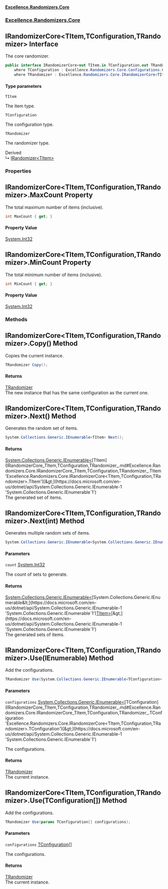 #### [Excellence.Randomizers.Core](Excellence.Randomizers.md 'Excellence.Randomizers')
### [Excellence.Randomizers.Core](Excellence.Randomizers.md#Excellence.Randomizers.Core 'Excellence.Randomizers.Core')

## IRandomizerCore<TItem,TConfiguration,TRandomizer> Interface

The core randomizer.

```csharp
public interface IRandomizerCore<out TItem,in TConfiguration,out TRandomizer>
    where TConfiguration : Excellence.Randomizers.Core.Configurations.Core.IConfigurationCore<TItem, TConfiguration>
    where TRandomizer : Excellence.Randomizers.Core.IRandomizerCore<TItem, TConfiguration, TRandomizer>
```
#### Type parameters

<a name='Excellence.Randomizers.Core.IRandomizerCore_TItem,TConfiguration,TRandomizer_.TItem'></a>

`TItem`

The item type.

<a name='Excellence.Randomizers.Core.IRandomizerCore_TItem,TConfiguration,TRandomizer_.TConfiguration'></a>

`TConfiguration`

The configuration type.

<a name='Excellence.Randomizers.Core.IRandomizerCore_TItem,TConfiguration,TRandomizer_.TRandomizer'></a>

`TRandomizer`

The randomizer type.

Derived  
&#8627; [IRandomizer&lt;TItem&gt;](IRandomizer_TItem_.md 'Excellence.Randomizers.Core.IRandomizer<TItem>')
### Properties

<a name='Excellence.Randomizers.Core.IRandomizerCore_TItem,TConfiguration,TRandomizer_.MaxCount'></a>

## IRandomizerCore<TItem,TConfiguration,TRandomizer>.MaxCount Property

The total maximum number of items (inclusive).

```csharp
int MaxCount { get; }
```

#### Property Value
[System.Int32](https://docs.microsoft.com/en-us/dotnet/api/System.Int32 'System.Int32')

<a name='Excellence.Randomizers.Core.IRandomizerCore_TItem,TConfiguration,TRandomizer_.MinCount'></a>

## IRandomizerCore<TItem,TConfiguration,TRandomizer>.MinCount Property

The total minimum number of items (inclusive).

```csharp
int MinCount { get; }
```

#### Property Value
[System.Int32](https://docs.microsoft.com/en-us/dotnet/api/System.Int32 'System.Int32')
### Methods

<a name='Excellence.Randomizers.Core.IRandomizerCore_TItem,TConfiguration,TRandomizer_.Copy()'></a>

## IRandomizerCore<TItem,TConfiguration,TRandomizer>.Copy() Method

Copies the current instance.

```csharp
TRandomizer Copy();
```

#### Returns
[TRandomizer](IRandomizerCore_TItem,TConfiguration,TRandomizer_.md#Excellence.Randomizers.Core.IRandomizerCore_TItem,TConfiguration,TRandomizer_.TRandomizer 'Excellence.Randomizers.Core.IRandomizerCore<TItem,TConfiguration,TRandomizer>.TRandomizer')  
The new instance that has the same configuration as the current one.

<a name='Excellence.Randomizers.Core.IRandomizerCore_TItem,TConfiguration,TRandomizer_.Next()'></a>

## IRandomizerCore<TItem,TConfiguration,TRandomizer>.Next() Method

Generates the random set of items.

```csharp
System.Collections.Generic.IEnumerable<TItem> Next();
```

#### Returns
[System.Collections.Generic.IEnumerable&lt;](https://docs.microsoft.com/en-us/dotnet/api/System.Collections.Generic.IEnumerable-1 'System.Collections.Generic.IEnumerable`1')[TItem](IRandomizerCore_TItem,TConfiguration,TRandomizer_.md#Excellence.Randomizers.Core.IRandomizerCore_TItem,TConfiguration,TRandomizer_.TItem 'Excellence.Randomizers.Core.IRandomizerCore<TItem,TConfiguration,TRandomizer>.TItem')[&gt;](https://docs.microsoft.com/en-us/dotnet/api/System.Collections.Generic.IEnumerable-1 'System.Collections.Generic.IEnumerable`1')  
The generated set of items.

<a name='Excellence.Randomizers.Core.IRandomizerCore_TItem,TConfiguration,TRandomizer_.Next(int)'></a>

## IRandomizerCore<TItem,TConfiguration,TRandomizer>.Next(int) Method

Generates multiple random sets of items.

```csharp
System.Collections.Generic.IEnumerable<System.Collections.Generic.IEnumerable<TItem>> Next(int count);
```
#### Parameters

<a name='Excellence.Randomizers.Core.IRandomizerCore_TItem,TConfiguration,TRandomizer_.Next(int).count'></a>

`count` [System.Int32](https://docs.microsoft.com/en-us/dotnet/api/System.Int32 'System.Int32')

The count of sets to generate.

#### Returns
[System.Collections.Generic.IEnumerable&lt;](https://docs.microsoft.com/en-us/dotnet/api/System.Collections.Generic.IEnumerable-1 'System.Collections.Generic.IEnumerable`1')[System.Collections.Generic.IEnumerable&lt;](https://docs.microsoft.com/en-us/dotnet/api/System.Collections.Generic.IEnumerable-1 'System.Collections.Generic.IEnumerable`1')[TItem](IRandomizerCore_TItem,TConfiguration,TRandomizer_.md#Excellence.Randomizers.Core.IRandomizerCore_TItem,TConfiguration,TRandomizer_.TItem 'Excellence.Randomizers.Core.IRandomizerCore<TItem,TConfiguration,TRandomizer>.TItem')[&gt;](https://docs.microsoft.com/en-us/dotnet/api/System.Collections.Generic.IEnumerable-1 'System.Collections.Generic.IEnumerable`1')[&gt;](https://docs.microsoft.com/en-us/dotnet/api/System.Collections.Generic.IEnumerable-1 'System.Collections.Generic.IEnumerable`1')  
The generated sets of items.

<a name='Excellence.Randomizers.Core.IRandomizerCore_TItem,TConfiguration,TRandomizer_.Use(System.Collections.Generic.IEnumerable_TConfiguration_)'></a>

## IRandomizerCore<TItem,TConfiguration,TRandomizer>.Use(IEnumerable<TConfiguration>) Method

Add the configurations.

```csharp
TRandomizer Use(System.Collections.Generic.IEnumerable<TConfiguration> configurations);
```
#### Parameters

<a name='Excellence.Randomizers.Core.IRandomizerCore_TItem,TConfiguration,TRandomizer_.Use(System.Collections.Generic.IEnumerable_TConfiguration_).configurations'></a>

`configurations` [System.Collections.Generic.IEnumerable&lt;](https://docs.microsoft.com/en-us/dotnet/api/System.Collections.Generic.IEnumerable-1 'System.Collections.Generic.IEnumerable`1')[TConfiguration](IRandomizerCore_TItem,TConfiguration,TRandomizer_.md#Excellence.Randomizers.Core.IRandomizerCore_TItem,TConfiguration,TRandomizer_.TConfiguration 'Excellence.Randomizers.Core.IRandomizerCore<TItem,TConfiguration,TRandomizer>.TConfiguration')[&gt;](https://docs.microsoft.com/en-us/dotnet/api/System.Collections.Generic.IEnumerable-1 'System.Collections.Generic.IEnumerable`1')

The configurations.

#### Returns
[TRandomizer](IRandomizerCore_TItem,TConfiguration,TRandomizer_.md#Excellence.Randomizers.Core.IRandomizerCore_TItem,TConfiguration,TRandomizer_.TRandomizer 'Excellence.Randomizers.Core.IRandomizerCore<TItem,TConfiguration,TRandomizer>.TRandomizer')  
The current instance.

<a name='Excellence.Randomizers.Core.IRandomizerCore_TItem,TConfiguration,TRandomizer_.Use(TConfiguration[])'></a>

## IRandomizerCore<TItem,TConfiguration,TRandomizer>.Use(TConfiguration[]) Method

Add the configurations.

```csharp
TRandomizer Use(params TConfiguration[] configurations);
```
#### Parameters

<a name='Excellence.Randomizers.Core.IRandomizerCore_TItem,TConfiguration,TRandomizer_.Use(TConfiguration[]).configurations'></a>

`configurations` [TConfiguration](IRandomizerCore_TItem,TConfiguration,TRandomizer_.md#Excellence.Randomizers.Core.IRandomizerCore_TItem,TConfiguration,TRandomizer_.TConfiguration 'Excellence.Randomizers.Core.IRandomizerCore<TItem,TConfiguration,TRandomizer>.TConfiguration')[[]](https://docs.microsoft.com/en-us/dotnet/api/System.Array 'System.Array')

The configurations.

#### Returns
[TRandomizer](IRandomizerCore_TItem,TConfiguration,TRandomizer_.md#Excellence.Randomizers.Core.IRandomizerCore_TItem,TConfiguration,TRandomizer_.TRandomizer 'Excellence.Randomizers.Core.IRandomizerCore<TItem,TConfiguration,TRandomizer>.TRandomizer')  
The current instance.